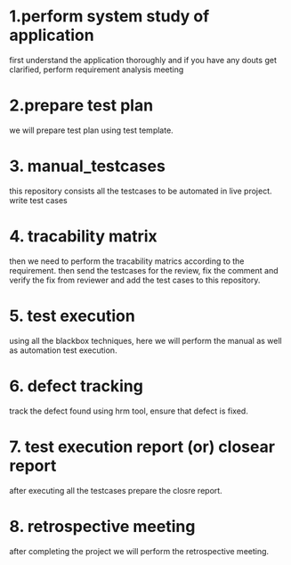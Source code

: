 # 1.perform system study of application
first understand the application thoroughly and if you have any douts get clarified, perform requirement analysis meeting
# 2.prepare test plan
we will prepare test plan using test template.
# 3. manual_testcases
this repository consists all the testcases to be automated in live project.
write test cases 
# 4. tracability matrix
then we need to perform the tracability matrics according to the requirement. 
then send the testcases for the review, fix the comment and verify the fix from reviewer and add the test cases to this repository.
# 5. test execution
using all the blackbox techniques, here we will perform the manual as well as automation test execution.
# 6. defect tracking
track the defect found using hrm tool, ensure that defect is fixed.
# 7. test execution report (or) closear report
after executing all the testcases prepare the closre report.
# 8. retrospective meeting
after completing the project we will perform the retrospective meeting.
